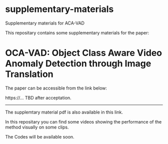 # supplementary-materials
Supplementary materials for ACA-VAD

This repositary contains some supplementary materials for the paper:

# OCA-VAD: Object Class Aware Video Anomaly Detection through Image Translation

The paper can be accessible from the link below:

https://... TBD after acceptation.

*****
The supplemtary material pdf is also available in this link.

In this repositary you can find some videos showing the performance of the method visually on some clips. 

The Codes will be available soon.
